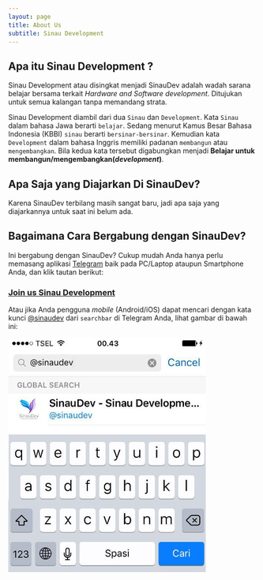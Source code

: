 ```yaml
---
layout: page
title: About Us
subtitle: Sinau Development
---
```


## Apa itu Sinau Development ?

Sinau Development atau disingkat menjadi SinauDev adalah wadah sarana belajar bersama terkait _Hardware and Software development_. Ditujukan untuk semua kalangan tanpa memandang strata.

Sinau Development diambil dari dua `Sinau` dan `Development`. Kata `Sinau` dalam bahasa Jawa berarti `belajar`. Sedang menurut Kamus Besar Bahasa Indonesia (KBBI) `sinau` berarti `bersinar-bersinar`. Kemudian kata `Development` dalam bahasa Inggris memiliki padanan `membangun` atau `mengembangkan`. Bila kedua kata tersebut digabungkan menjadi **Belajar untuk membangun/mengembangkan(_development_)**.

## Apa Saja yang Diajarkan Di SinauDev?

Karena SinauDev terbilang masih sangat baru, jadi apa saja yang diajarkannya untuk saat ini belum ada.

## Bagaimana Cara Bergabung dengan SinauDev?

Ini bergabung dengan SinauDev? Cukup mudah Anda hanya perlu memasang aplikasi [Telegram](https://telegram.org/) baik pada PC/Laptop ataupun Smartphone Anda, dan klik tautan berikut:

### [Join us Sinau Development](https://telegram.me/sinaudev)

Atau jika Anda pengguna _mobile_ (Android/iOS) dapat mencari dengan kata kunci [@sinaudev](https://telegram.me/sinaudev) dari `searchbar` di Telegram Anda, lihat gambar di bawah ini:

![Alt @sinaudev](/img/sianudev-searchbar.jpg "SinauDev Sidebar")
